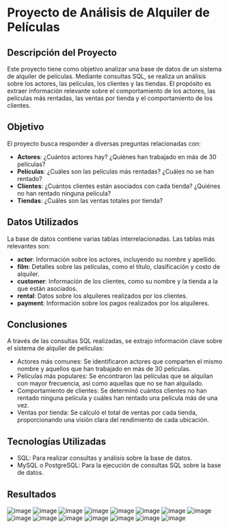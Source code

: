 # Proyecto de Análisis de Alquiler de Películas

## Descripción del Proyecto

Este proyecto tiene como objetivo analizar una base de datos de un sistema de alquiler de películas. Mediante consultas SQL, se realiza un análisis sobre los actores, las películas, los clientes y las tiendas. El propósito es extraer información relevante sobre el comportamiento de los actores, las películas más rentadas, las ventas por tienda y el comportamiento de los clientes.

## Objetivo

El proyecto busca responder a diversas preguntas relacionadas con:

- **Actores**: ¿Cuántos actores hay? ¿Quiénes han trabajado en más de 30 películas?
- **Películas**: ¿Cuáles son las películas más rentadas? ¿Cuáles no se han rentado?
- **Clientes**: ¿Cuántos clientes están asociados con cada tienda? ¿Quiénes no han rentado ninguna película?
- **Tiendas**: ¿Cuáles son las ventas totales por tienda?

## Datos Utilizados

La base de datos contiene varias tablas interrelacionadas. Las tablas más relevantes son:

- **actor**: Información sobre los actores, incluyendo su nombre y apellido.
- **film**: Detalles sobre las películas, como el título, clasificación y costo de alquiler.
- **customer**: Información de los clientes, como su nombre y la tienda a la que están asociados.
- **rental**: Datos sobre los alquileres realizados por los clientes.
- **payment**: Información sobre los pagos realizados por los alquileres.

## Conclusiones
A través de las consultas SQL realizadas, se extrajo información clave sobre el sistema de alquiler de películas:
- Actores más comunes: Se identificaron actores que comparten el mismo nombre y aquellos que han trabajado en más de 30 películas.
- Películas más populares: Se encontraron las películas que se alquilan con mayor frecuencia, así como aquellas que no se han alquilado.
- Comportamiento de clientes: Se determinó cuántos clientes no han rentado ninguna película y cuáles han rentado una película más de una vez.
- Ventas por tienda: Se calculó el total de ventas por cada tienda, proporcionando una visión clara del rendimiento de cada ubicación.

## Tecnologías Utilizadas
- SQL: Para realizar consultas y análisis sobre la base de datos.
- MySQL o PostgreSQL: Para la ejecución de consultas SQL sobre la base de datos.

## Resultados
![image](https://github.com/user-attachments/assets/76e7c109-b083-4950-bea1-19405b71690b)
![image](https://github.com/user-attachments/assets/e33021be-b7d9-433c-8985-af5c97a78a4b)
![image](https://github.com/user-attachments/assets/b7bb9887-c09c-421c-a7e9-e6738ed946a3)
![image](https://github.com/user-attachments/assets/1d787701-574a-4f60-bbea-90793a305e20)
![image](https://github.com/user-attachments/assets/1c096099-96af-4448-8fd4-bec026782f44)
![image](https://github.com/user-attachments/assets/a4f15b8b-8da7-4e94-b98f-6e4e72f71568)
![image](https://github.com/user-attachments/assets/a69c2d4c-65de-468a-965d-778bd0b283f0)
![image](https://github.com/user-attachments/assets/c045ab01-72cc-4c9d-a150-a97de25003d3)
![image](https://github.com/user-attachments/assets/a463acf0-a046-4736-ad89-074590ba74a0)
![image](https://github.com/user-attachments/assets/da47195e-d988-4ba1-a51b-9e0b074b229e)
![image](https://github.com/user-attachments/assets/2e7bba3f-a0a6-4b2d-8624-179e230bac60)
![image](https://github.com/user-attachments/assets/cf963327-a50d-4516-a89c-e0ccceddc972)
![image](https://github.com/user-attachments/assets/2b435294-e3ac-4d6f-8aa2-ed0283a420e7)
![image](https://github.com/user-attachments/assets/1b6db02e-10b1-4b1d-8b51-80335c50d97b)
![image](https://github.com/user-attachments/assets/3c8bad35-460c-41c6-aeb0-05c8a8a19efe)
